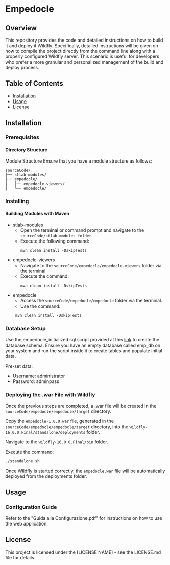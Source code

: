 # Empedocle
## Overview
This repository provides the code and detailed instructions on how to build it and deploy it Wildfly. Specifically, detailed instructions will be given on how to compile the project directly from the command line along with a properly configured Wildfly server. This scenario is useful for developers who prefer a more granular and personalized management of the build and deploy process.

## Table of Contents
- [Installation](#installation)
- [Usage](#usage)
- [License](#license)

## Installation

### Prerequisites
#### Directory Structure
Module Structure
Ensure that you have a module structure as follows:
```
sourceCode/
├── stlab-modules/
├── empedocle/
│   ├── empedocle-viewers/
│   └── empedocle/
```
### Installing
#### Building Modules with Maven
* stlab-modules
  * Open the terminal or command prompt and navigate to the `sourceCode/stlab-modules folder`.
  * Execute the following command:
    ```
    mvn clean install -DskipTests
    ```
* empedocle-viewers
  * Navigate to the `sourceCode/empedocle/empedocle-viewers` folder via the terminal.
  * Execute the command:
    ```
    mvn clean install -DskipTests
    ```
* empedocle
  * Access the `sourceCode/empedocle/empedocle` folder via the terminal.
  * Use the command:
   ```
    mvn clean install -DskipTests
    ```
### Database Setup
Use the empedocle_initialized.sql script provided at this [link](https://drive.google.com/file/d/16_Q-XjCycEcMkoMV9e7F5WZMR5gGZ_LC/view?usp=drive_link) to create the database schema. Ensure you have an empty database called emp_db on your system and run the script inside it to create tables and populate initial data.

Pre-set data:
* Username: administrator
* Password: adminpass

### Deploying the .war File with Wildfly
Once the previous steps are completed, a .war file will be created in the `sourceCode/empedocle/empedocle/target` directory.

Copy the `empedocle-1.0.0.war` file, generated in the `sourceCode/empedocle/empedocle/target` directory, into the `wildfly-16.0.0.Final/standalone/deployments` folder.

Navigate to the `wildfly-16.0.0.Final/bin` folder.

Execute the command: 
```
./standalone.sh
```

Once Wildfly is started correctly, the `empedocle.war` file will be automatically deployed from the deployments folder.

## Usage
### Configuration Guide
Refer to the "Guida alla Configurazione.pdf" for instructions on how to use the web application.

## License
This project is licensed under the [LICENSE NAME] - see the LICENSE.md file for details.
